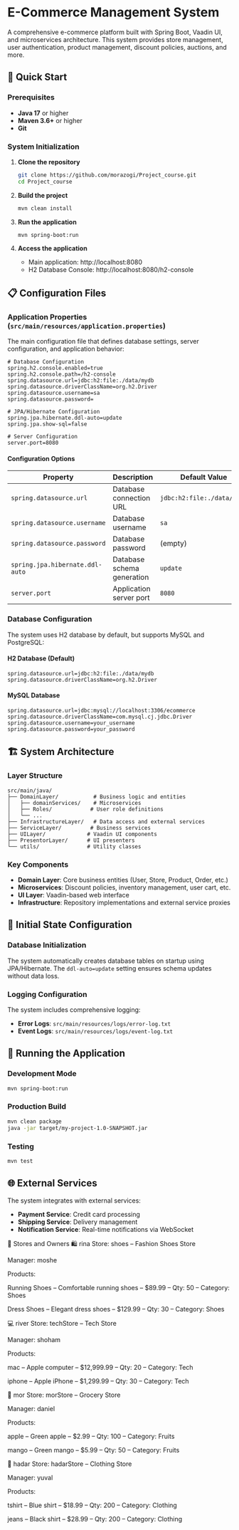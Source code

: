 # E-Commerce Management System

A comprehensive e-commerce platform built with Spring Boot, Vaadin UI, and microservices architecture. This system provides store management, user authentication, product management, discount policies, auctions, and more.

## 🚀 Quick Start

### Prerequisites

- **Java 17** or higher
- **Maven 3.6+** or higher
- **Git**

### System Initialization

1. **Clone the repository**
   ```bash
   git clone https://github.com/morazogi/Project_course.git
   cd Project_course
   ```

2. **Build the project**
   ```bash
   mvn clean install
   ```

3. **Run the application**
   ```bash
   mvn spring-boot:run
   ```

4. **Access the application**
   - Main application: http://localhost:8080
   - H2 Database Console: http://localhost:8080/h2-console

## 📋 Configuration Files

### Application Properties (`src/main/resources/application.properties`)

The main configuration file that defines database settings, server configuration, and application behavior:

```properties
# Database Configuration
spring.h2.console.enabled=true
spring.h2.console.path=/h2-console
spring.datasource.url=jdbc:h2:file:./data/mydb
spring.datasource.driverClassName=org.h2.Driver
spring.datasource.username=sa
spring.datasource.password=

# JPA/Hibernate Configuration
spring.jpa.hibernate.ddl-auto=update
spring.jpa.show-sql=false

# Server Configuration
server.port=8080
```

#### Configuration Options

| Property | Description | Default Value |
|----------|-------------|---------------|
| `spring.datasource.url` | Database connection URL | `jdbc:h2:file:./data/mydb` |
| `spring.datasource.username` | Database username | `sa` |
| `spring.datasource.password` | Database password | (empty) |
| `spring.jpa.hibernate.ddl-auto` | Database schema generation | `update` |
| `server.port` | Application server port | `8080` |

### Database Configuration

The system uses H2 database by default, but supports MySQL and PostgreSQL:

#### H2 Database (Default)
```properties
spring.datasource.url=jdbc:h2:file:./data/mydb
spring.datasource.driverClassName=org.h2.Driver
```

#### MySQL Database
```properties
spring.datasource.url=jdbc:mysql://localhost:3306/ecommerce
spring.datasource.driverClassName=com.mysql.cj.jdbc.Driver
spring.datasource.username=your_username
spring.datasource.password=your_password
```

## 🏗️ System Architecture

### Layer Structure

```
src/main/java/
├── DomainLayer/           # Business logic and entities
│   ├── domainServices/    # Microservices
│   ├── Roles/            # User role definitions
│   └── ...
├── InfrastructureLayer/   # Data access and external services
├── ServiceLayer/         # Business services
├── UILayer/             # Vaadin UI components
├── PresentorLayer/      # UI presenters
└── utils/               # Utility classes
```

### Key Components

- **Domain Layer**: Core business entities (User, Store, Product, Order, etc.)
- **Microservices**: Discount policies, inventory management, user cart, etc.
- **UI Layer**: Vaadin-based web interface
- **Infrastructure**: Repository implementations and external service proxies

## 🔧 Initial State Configuration

### Database Initialization

The system automatically creates database tables on startup using JPA/Hibernate. The `ddl-auto=update` setting ensures schema updates without data loss.

### Logging Configuration

The system includes comprehensive logging:

- **Error Logs**: `src/main/resources/logs/error-log.txt`
- **Event Logs**: `src/main/resources/logs/event-log.txt`

## 🚀 Running the Application

### Development Mode
```bash
mvn spring-boot:run
```

### Production Build
```bash
mvn clean package
java -jar target/my-project-1.0-SNAPSHOT.jar
```

### Testing
```bash
mvn test
```

## 🌐 External Services

The system integrates with external services:
- **Payment Service**: Credit card processing
- **Shipping Service**: Delivery management
- **Notification Service**: Real-time notifications via WebSocket

🏬 Stores and Owners
🛍️ rina
Store: shoes – Fashion Shoes Store

Manager: moshe

Products:

Running Shoes – Comfortable running shoes – $89.99 – Qty: 50 – Category: Shoes

Dress Shoes – Elegant dress shoes – $129.99 – Qty: 30 – Category: Shoes

💻 river
Store: techStore – Tech Store

Manager: shoham

Products:

mac – Apple computer – $12,999.99 – Qty: 20 – Category: Tech

iphone – Apple iPhone – $1,299.99 – Qty: 30 – Category: Tech

🛒 mor
Store: morStore – Grocery Store

Manager: daniel

Products:

apple – Green apple – $2.99 – Qty: 100 – Category: Fruits

mango – Green mango – $5.99 – Qty: 50 – Category: Fruits

👗 hadar
Store: hadarStore – Clothing Store

Manager: yuval

Products:

tshirt – Blue shirt – $18.99 – Qty: 200 – Category: Clothing

jeans – Black shirt – $28.99 – Qty: 200 – Category: Clothing

